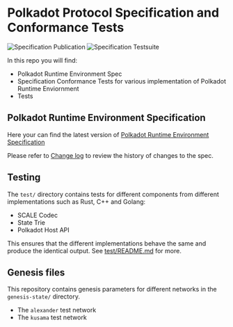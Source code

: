 #  Polkadot Protocol Specification and Conformance Tests

![Specification Publication](https://github.com/w3f/polkadot-spec/workflows/Specification%20Publiction/badge.svg)
![Specification Testsuite](https://github.com/w3f/polkadot-spec/workflows/Conformance%20Tests/badge.svg)

In this repo you will find:

- Polkadot Runtime Environment Spec
- Specification Conformance Tests for various implementation of Polkadot Runtime Enviornment
- Tests

## Polkadot Runtime Environment Specification

Here your can find the latest version of [Polkadot Runtime Environment Specification](./polkadot-host-spec/polkadot_host_spec.pdf)

Please refer to [Change log](./runtime-environment-spec/pdre_change_log.org) to review the history of changes to the spec.

## Testing

The `test/` directory contains tests for different components from different implementations such as Rust, C++ and Golang:

- SCALE Codec
- State Trie
- Polkadot Host API

This ensures that the different implementations behave the same and produce the identical output. See [test/README.md](./test/README.md) for more.

## Genesis files

This repository contains genesis parameters for different networks in the `genesis-state/` directory.
- The `alexander` test network
- The `kusama` test network

